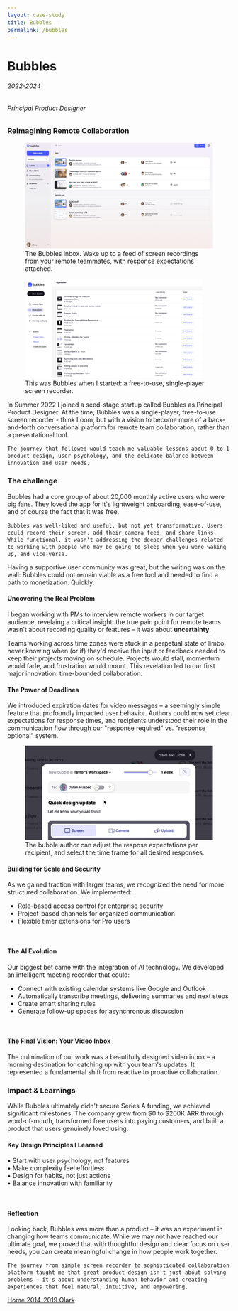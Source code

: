 ```yaml
---
layout: case-study
title: Bubbles
permalink: /bubbles
---
```


<div class="page-hero-wrapper">
  <div class="slideshow">
    <div class="slide__bg slide__bg--8"></div>
    <h1 class="word">Bubbles</h1>
  </div>
  <h6 class="page-subhead-timespan">
    2022-2024
  </h6>
  <h6 class="page-subhead-responsibilities">
    Principal Product Designer
  </h6>
</div>


<div class="page-body-wrapper">
  <h3 class="page-body-subhead">
    Reimagining Remote Collaboration
  </h3>
  <figure class="figure-inline">
    <img src="img/bubbles/activity.png" class="bubbles-inbox" alt="The bubbles activity inbox ahowing new videos" />
    <figcaption class="case-study-caption">The Bubbles inbox. Wake up to a feed of screen recordings from your remote teammates, with response expectations attached.</figcaption>
  </figure>
  <figure class="figure-pullout">
    <img src="img/bubbles/before1.png" width="400" class="bubbles-before" alt="Image showing bubbles dashboard when I started" />
    <figcaption class="case-study-caption">This was Bubbles when I started: a free-to-use, single-player screen recorder.
    </figcaption>
  </figure>
  <p class="page-body-copy">
    In Summer 2022 I joined a seed-stage startup called Bubbles as Principal Product Designer. At the time, Bubbles was a single-player, free-to-use screen recorder - think Loom, but with a vision to become more of a back-and-forth conversational platform for remote team collaboration, rather than a presentational tool.

    The journey that followed would teach me valuable lessons about 0-to-1 product design, user psychology, and the delicate balance between innovation and user needs.
  </p>
  <h3 class="page-body-subhead">
    The challenge
  </h3>
  <p class="page-body-copy">
    Bubbles had a core group of about 20,000 monthly active users who were big fans. They loved the app for it's lightweight onboarding, ease-of-use, and of course the fact that it was  free.

    Bubbles was well-liked and useful, but not yet transformative. Users could record their screen, add their camera feed, and share links. While functional, it wasn't addressing the deeper challenges related to working with people who may be going to sleep when you were waking up, and vice-versa.
  </p>
  <p class="page-body-copy">
    Having a supportive user community was great, but the writing was on the wall: Bubbles could not remain viable as a free tool and needed to find a path to monetization. Quickly.
  </p>
  <h4 class="page-body-interior-subhead">
    Uncovering the Real Problem
  </h4>
  <p class="page-body-copy">
    I began working with PMs to interview remote workers in our target audience, revelaing a critical insight: the true pain point for remote teams wasn't about recording quality or features – it was about <strong>uncertainty</strong>. 
  </p>
  <p class="page-body-copy">
    Teams working across time zones were stuck in a perpetual state of limbo, never knowing when (or if) they'd receive the input or feedback needed to keep their projects moving on schedule. Projects would stall, momentum would fade, and frustration would mount. This revelation led to our first major innovation: time-bounded collaboration.
  </p>
  <h4 class="page-body-interior-subhead">
    The Power of Deadlines
  </h4>
  <p class="page-body-copy">
    We introduced expiration dates for video messages – a seemingly simple feature that profoundly impacted user behavior. Authors could now set clear expectations for response times, and recipients understood their role in the communication flow through our "response required" vs. "response optional" system.
  </p>
  <figure class="figure-inline">
    <img src="img/bubbles/timer1.gif" class="bubbles-timer" alt="The bubble author adjusting the respose expectations and time frame for the desired response" />
    <figcaption class="case-study-caption">The bubble author can adjust the respose expectations per recipient, and select the time frame for all desired responses.</figcaption>
  </figure>
  <h4 class="page-body-interior-subhead">
    Building for Scale and Security
  </h4>
  <p class="page-body-copy">
    As we gained traction with larger teams, we recognized the need for more structured collaboration. We implemented:
    <ul>
      <li>Role-based access control for enterprise security</li>
      <li>Project-based channels for organized communication</li>
      <li>Flexible timer extensions for Pro users</li>
    </ul>
  </p>
  <br/>
  <h4 class="page-body-interior-subhead">
    The AI Evolution
  </h4>
  <p class="page-body-copy">
    Our biggest bet came with the integration of AI technology. We developed an intelligent meeting recorder that could:
    <ul>
      <li>Connect with existing calendar systems like Google and Outlook</li>
      <li>Automatically transcribe meetings, delivering summaries and next steps</li>
      <li>Create smart sharing rules</li>
      <li>Generate follow-up spaces for asynchronous discussion</li>
    </ul>
  </p>
  <br/>
  <h4 class="page-body-interior-subhead">
    The Final Vision: Your Video Inbox
  </h4>
  <p class="page-body-copy">
    The culmination of our work was a beautifully designed video inbox – a morning destination for catching up with your team's updates. It represented a fundamental shift from reactive to proactive collaboration.
  </p>
  <h3 class="page-body-subhead">
    Impact & Learnings
  </h3>
  <p class="page-body-copy">
    While Bubbles ultimately didn't secure Series A funding, we achieved significant milestones. The company grew from $0 to $200K ARR through word-of-mouth, transformed free users into paying customers, and built a product that users genuinely loved using.
  </p>
  <h4 class="page-body-interior-subhead">
    Key Design Principles I Learned
  </h4>
  <p class="page-body-copy">
  • Start with user psychology, not features<br/>
  • Make complexity feel effortless<br/>
  • Design for habits, not just actions<br/>
  • Balance innovation with familiarity<br/>
  </p>
  <br/>
  <h4 class="page-body-interior-subhead">
    Reflection
  </h4>
  <p class="page-body-copy">
    Looking back, Bubbles was more than a product – it was an experiment in changing how teams communicate. While we may not have reached our ultimate goal, we proved that with thoughtful design and clear focus on user needs, you can create meaningful change in how people work together.

    The journey from simple screen recorder to sophisticated collaboration platform taught me that great product design isn't just about solving problems – it's about understanding human behavior and creating experiences that feel natural, intuitive, and empowering.
  </p>
  
  <nav class="case-study-end-nav">
    <a href="/" class="case-study-previous-link">
      Home
    </a>
    <a href="/olark" class="case-study-next-link freelance-next-link">
      <span class="next-link-timespan">
        2014-2019
      </span>
      Olark
    </a>
  </nav>





<script>
  {
    const effects = [
      {
        options: {
          shapeColors: ['#A2D48B','#a375dc','#f14c4f','#90c9f9','#fbb041'],
          shapesOnTop: true
        },
        hide: {
          shapesAnimationOpts: {
            duration: 50,
            easing: 'easeOutExpo',
            translateX: t => t.dataset.tx,
            translateY: t => t.dataset.ty,
            scale: 0,
            rotate: 0,
            opacity: {
              value: 0,
              duration: 50,
              easing: 'linear'
            }
          }
        },
        show: {
          shapesAnimationOpts: {
            duration: () => anime.random(1000,3000),
            delay: (t,i) => i*20,
            easing: 'easeOutElastic',
            translateX: t => {
              const tx = anime.random(-250,250);
              t.dataset.tx = tx;
              return [0,tx];
            },
            translateY: t => {
              const ty = anime.random(-250,250);
              t.dataset.ty = ty;
              return [0,ty];
            },
            scale: t => {
              const s = randomBetween(0.1,0.6);
              t.dataset.s = s;
              return [s,s];
            },
            rotate: () => anime.random(-90,90),
            opacity: {
              value: .6,
              duration: 1000,
              easing: 'linear'
            }
          }
        }
      },
    ];

    class Slideshow {
      constructor(el) {
        this.DOM = {};
        this.DOM.el = el;
        this.DOM.slides = Array.from(this.DOM.el.querySelectorAll('.slide'));
        this.DOM.bgs = Array.from(this.DOM.el.querySelectorAll('.slide__bg'));
        this.DOM.words = Array.from(this.DOM.el.querySelectorAll('.word'));
        this.slidesTotal = this.DOM.slides.length;
        this.current = 0;
        this.words = [];
        this.DOM.words.forEach((word, pos) => {
          this.words.push(new Word(word, effects[pos].options));
        });

        this.isAnimating = true;
        this.words[this.current].show(effects[this.current].show).then(() => this.isAnimating = false);
      }
      show(direction) {
        if ( this.isAnimating ) return;
        this.isAnimating = true;

        let newPos;
        let currentPos = this.current;
        if ( direction === 'next' ) {
          newPos = currentPos < this.slidesTotal - 1 ? currentPos+1 : 0;
        }
        else if ( direction === 'prev' ) {
          newPos = currentPos > 0 ? currentPos-1 : this.slidesTotal - 1;
        }

        this.DOM.slides[newPos].style.opacity = 1;
        this.DOM.bgs[newPos].style.transform = 'none';
        anime({
          targets: this.DOM.bgs[currentPos],
          duration: 600,
          easing: [0.2,1,0.3,1],
          translateY: ['0%', direction === 'next' ? '-100%' : '100%'],
          complete: () => {
            this.DOM.slides[currentPos].classList.remove('slide--current');
            this.DOM.slides[currentPos].style.opacity = 0;
            this.DOM.slides[newPos].classList.add('slide--current');
            this.words[newPos].show(effects[newPos].show).then(() => this.isAnimating = false);
          }
        });

        this.words[newPos].hide();
        this.words[this.current].hide(effects[currentPos].hide).then(() => {

          this.current = newPos;
        });
      }
      }

    const slideshow = new Slideshow(document.querySelector('.slideshow'));
    document.querySelector('.slidenav__item--prev').addEventListener('click', () => slideshow.show('prev') );
    document.querySelector('.slidenav__item--next').addEventListener('click', () => slideshow.show('next') );
    document.addEventListener('keydown', (ev) => {
      const keyCode = ev.keyCode || ev.which;
      if ( keyCode === 37 ) {
        slideshow.show('prev');
      }
      else if ( keyCode === 39 ) {
        slideshow.show('next');
      }
    });
  }
</script>
